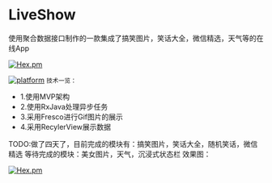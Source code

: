 # LiveShow
使用聚合数据接口制作的一款集成了搞笑图片，笑话大全，微信精选，天气等的在线App

[![Hex.pm](https://img.shields.io/hexpm/l/plug.svg)]()

[![platform](https://img.shields.io/badge/platform-Android-yellow.svg)](https://www.android.com)
```技术一览：```
- 1.使用MVP架构
- 2.使用RxJava处理异步任务
- 3.采用Fresco进行Gif图片的展示
- 4.采用RecylerView展示数据




TODO:做了四天了，目前完成的模块有：搞笑图片，笑话大全，随机笑话，微信精选
	    等待完成的模块：美女图片，天气，沉浸式状态栏
效果图：



[![Hex.pm](https://github.com/GaoGersy/LiveShow/blob/master/image/GIF.gif)]()



